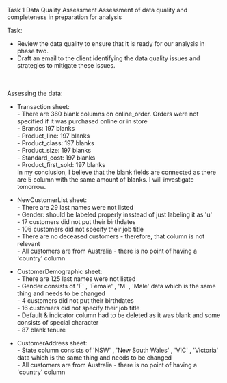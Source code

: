 Task 1
Data Quality Assessment
Assessment of data quality and completeness in preparation for analysis

Task:
- Review the data quality to ensure that it is ready for our analysis in phase two.
- Draft an email to the client identifying the data quality issues and strategies to mitigate these issues.
<br><br><br>

Assessing the data:<br>
  - Transaction sheet: <br>
          - There are 360 blank columns on online_order. Orders were not specified if it was purchased online or in store<br>
          - Brands: 197 blanks<br>
          - Product_line: 197 blanks<br>
          - Product_class: 197 blanks<br>
          - Product_size: 197 blanks<br>
          - Standard_cost: 197 blanks<br>
          - Product_first_sold: 197 blanks<br>
      In my conclusion, I believe that the blank fields are connected as there are 5 column with the same amount of blanks. I will investigate tomorrow.<br>
 - NewCustomerList sheet: <br>
          - There are 29 last names were not listed<br>
          - Gender: should be labeled properly insstead of just labeling it as 'u'<br>
          - 17 customers did not put their birthdates <br>
          - 106 customers did not specify their job title <br>
          - There are no deceased customers - therefore, that column is not relevant <br>
          - All customers are from Australia - there is no point of having a 'country' column<br>
      
- CustomerDemographic sheet: <br>
          - There are 125 last names were not listed<br>
          - Gender consists of 'F' , 'Female' , 'M' , 'Male' data which is the same thing and needs to be changed<br>
          - 4 customers did not put their birthdates <br>
          - 16 customers did not specify their job title <br>
          - Default & indicator column had to be deleted as it was blank and some consists of special character <br>
          - 87 blank tenure <br>
          
- CustomerAddress sheet: <br>
          - State column consists of 'NSW' , 'New South Wales' , 'VIC' , 'Victoria' data which is the same thing and needs to be changed <br>
          - All customers are from Australia - there is no point of having a 'country' column<br>
    

